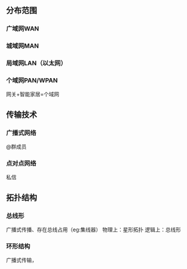 


## 分布范围
### 广域网WAN
### 城域网MAN
### 局域网LAN（以太网）
### 个域网PAN/WPAN
网关+智能家居=个域网
## 传输技术
### 广播式网络
@群成员
### 点对点网络
私信
## 拓扑结构
### 总线形
广播式传播、存在总线占用（eg:集线器）
物理上：星形拓扑
逻辑上：总线形
### 环形结构
广播式传输，

<!--stackedit_data:
eyJoaXN0b3J5IjpbLTgwNDA4ODYzLC0zOTk3MDcwMzBdfQ==
-->